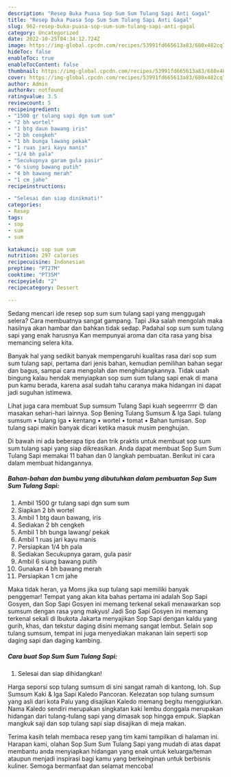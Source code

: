 ```yaml
---
description: "Resep Buka Puasa Sop Sum Sum Tulang Sapi Anti Gagal"
title: "Resep Buka Puasa Sop Sum Sum Tulang Sapi Anti Gagal"
slug: 962-resep-buka-puasa-sop-sum-sum-tulang-sapi-anti-gagal
category: Uncategorized
date: 2022-10-25T04:34:12.724Z
image: https://img-global.cpcdn.com/recipes/53991fd665613a83/680x482cq70/sop-sum-sum-tulang-sapi-foto-resep-utama.jpg
hideToc: false
enableToc: true
enableTocContent: false
thumbnail: https://img-global.cpcdn.com/recipes/53991fd665613a83/680x482cq70/sop-sum-sum-tulang-sapi-foto-resep-utama.jpg
cover: https://img-global.cpcdn.com/recipes/53991fd665613a83/680x482cq70/sop-sum-sum-tulang-sapi-foto-resep-utama.jpg
author: Admin
authorAv: notfound
ratingvalue: 3.5
reviewcount: 5
recipeingredient:
- "1500 gr tulang sapi dgn sum sum"
- "2 bh wortel"
- "1 btg daun bawang iris"
- "2 bh cengkeh"
- "1 bh bunga lawang pekak"
- "1 ruas jari kayu manis"
- "1/4 bh pala"
- "Secukupnya garam gula pasir"
- "6 siung bawang putih"
- "4 bh bawang merah"
- "1 cm jahe"
recipeinstructions:

- "Selesai dan siap dinikmati!"
categories:
- Resep
tags:
- sop
- sum
- sum

katakunci: sop sum sum 
nutrition: 297 calories
recipecuisine: Indonesian
preptime: "PT27M"
cooktime: "PT35M"
recipeyield: "2"
recipecategory: Dessert

---
```



Sedang mencari ide resep sop sum sum tulang sapi yang menggugah selera? Cara membuatnya sangat gampang. Tapi Jika salah mengolah maka hasilnya akan hambar dan bahkan tidak sedap. Padahal sop sum sum tulang sapi yang enak harusnya Kan mempunyai aroma dan cita rasa yang bisa memancing selera kita.


Banyak hal yang sedikit banyak mempengaruhi kualitas rasa dari sop sum sum tulang sapi, pertama dari jenis bahan, kemudian pemilihan bahan segar dan bagus, sampai cara mengolah dan menghidangkannya. Tidak usah bingung kalau hendak menyiapkan sop sum sum tulang sapi enak di mana pun kamu berada, karena asal sudah tahu caranya maka hidangan ini dapat jadi suguhan istimewa.

Lihat juga cara membuat Sup sumsum Tulang Sapi kuah segeerrrrr 😍 dan masakan sehari-hari lainnya. Sop Bening Tulang Sumsum &amp; Iga Sapi. tulang sumsum • tulang iga • kentang • wortel • tomat • Bahan tumisan. Sop tulang sapi makin banyak dicari ketika masuk musim penghujan.


Di bawah ini ada beberapa tips dan trik praktis untuk membuat sop sum sum tulang sapi yang siap dikreasikan. Anda dapat membuat Sop Sum Sum Tulang Sapi memakai 11 bahan dan 0 langkah pembuatan. Berikut ini cara dalam membuat hidangannya.

<!--inarticleads1-->

##### Bahan-bahan dan bumbu yang dibutuhkan dalam pembuatan Sop Sum Sum Tulang Sapi:

1. Ambil 1500 gr tulang sapi dgn sum sum
1. Siapkan 2 bh wortel
1. Ambil 1 btg daun bawang, iris
1. Sediakan 2 bh cengkeh
1. Ambil 1 bh bunga lawang/ pekak
1. Ambil 1 ruas jari kayu manis
1. Persiapkan 1/4 bh pala
1. Sediakan Secukupnya garam, gula pasir
1. Ambil 6 siung bawang putih
1. Gunakan 4 bh bawang merah
1. Persiapkan 1 cm jahe


Maka tidak heran, ya Moms jika sup tulang sapi memiliki banyak penggemar! Tempat yang akan kita bahas pertama ini adalah Sop Sapi Gosyen, dan Sop Sapi Gosyen ini memang terkenal sekali menawarkan sop sumsum dengan rasa yang makyus! Jadi Sop Sapi Gosyen ini memang terkenal sekali di Ibukota Jakarta menyajikan Sop Sapi dengan kaldu yang gurih, khas, dan tekstur daging disini memang sangat lembut. Selain sop tulang sumsum, tempat ini juga menyediakan makanan lain seperti sop daging sapi dan daging kambing. 

<!--inarticleads2-->

##### Cara buat Sop Sum Sum Tulang Sapi:


1. Selesai dan siap dihidangkan!

Harga seporsi sop tulang sumsum di sini sangat ramah di kantong, loh. Sup Sumsum Kaki &amp; Iga Sapi Kaledo Pancoran. Kelezatan sop tulang sumsum yang asli dari kota Palu yang disajikan Kaledo memang begitu menggiurkan. Nama Kaledo sendiri merupakan singkatan kaki lembu donggala merupakan hidangan dari tulang-tulang sapi yang dimasak sop hingga empuk. Siapkan mangkuk saji dan sop tulang sapi siap disajikan di meja makan. 

Terima kasih telah membaca resep yang tim kami tampilkan di halaman ini. Harapan kami, olahan Sop Sum Sum Tulang Sapi yang mudah di atas dapat membantu anda menyiapkan hidangan yang enak untuk keluarga/teman ataupun menjadi inspirasi bagi kamu yang berkeinginan untuk berbisnis kuliner. Semoga bermanfaat dan selamat mencoba!
